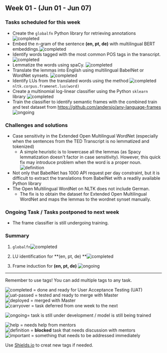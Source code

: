 ## Week 01 - (Jun 01 - Jun 07)

### Tasks scheduled for this week

- Create the `globalfn` Python library for retrieving annotations ![completed](https://img.shields.io/static/v1?label=&message=completed&color=green)
- Embed the n-gram of the sentence **(en, pt, de)** with multilingual BERT embeddings.![completed](https://img.shields.io/static/v1?label=&message=completed&color=green)
- Identify words tagged with the most common POS tags in the transcript.![completed](https://img.shields.io/static/v1?label=&message=completed&color=green)
- Lemmatize the words using spaCy. ![completed](https://img.shields.io/static/v1?label=&message=completed&color=green)
- Translate the lemmas into English using multilingual BabelNet or WordNet synsets. ![completed](https://img.shields.io/static/v1?label=&message=completed&color=green)
- Identify LUs from the translated words using the method ![completed](https://img.shields.io/static/v1?label=&message=completed&color=green)`nltk.corpus.framenet.lus(word)`
-  Create a multinomial log-linear classifier using the Python `sklearn` library ![completed](https://img.shields.io/static/v1?label=&message=completed&color=green)
- Train the classifier to identify semantic frames with the combined train and test dataset from https://github.com/andersjo/any-language-frames ![ongoing](https://img.shields.io/static/v1?label=&message=ongoing&color=yellow)

### Challenges and solutions

- Case sensitivity in the Extended Open Multilingual WordNet (especially when the sentences from the TED Transcript is no lemmatized and tokenized)
  - A simple heuristic is to lowercase all the lemmas (as Spacy lemmatization doesn't factor in case sensitivity). However, this quick fix may introduce problem when the word is a proper noun. ![definition](https://img.shields.io/static/v1?label=&message=needs_definition&color=orange)
- Not only that BabelNet has 1000 API request per day constraint, but it is difficult to extract the translations from BabelNet with a readily available Python library
- The Open Multilingual WordNet on NLTK does not include German. 
  - The fix is to obtain the dataset for Extended Open Multilingual WordNet and maps the lemmas to the wordnet synset manually. 

### Ongoing Task / Tasks postponed to next week

- The frame classifier is still undergoing training.

### Summary

1. `globalfn`![completed](https://img.shields.io/static/v1?label=&message=completed&color=green)

2. LU identification for **(en, pt, de) **![completed](https://img.shields.io/static/v1?label=&message=completed&color=green)
3. Frame induction for **(en, pt, de)** ![ongoing](https://img.shields.io/static/v1?label=&message=ongoing&color=yellow)

---

Remember to use tags! You can add multiple tags to any task.

![completed](https://img.shields.io/static/v1?label=&message=completed&color=green) = done and ready for User Acceptance Testing (UAT)<br>
![uat-passed](https://img.shields.io/static/v1?label=UAT&message=passed&color=success) = tested and ready to merge with Master<br>
![deployed](https://img.shields.io/static/v1?label=&message=deployed&color=success) = merged with Master<br>
![carryover](https://img.shields.io/static/v1?label=&message=carryover&color=yellow) = task deferred from one week to the next<br>

![ongoing](https://img.shields.io/static/v1?label=&message=ongoing&color=yellow)= task is still under development / model is still being trained<br>

![help](https://img.shields.io/static/v1?label=&message=need_help&color=blue) = needs help from mentors<br>
![definition](https://img.shields.io/static/v1?label=&message=needs_definition&color=orange) = **blocked** task that needs discussion with mentors<br>
![important](https://img.shields.io/static/v1?label=&message=important&color=red) = something that needs to be addressed immediately<br>

Use [Shields.io](https://shields.io) to creat new tags if needed.

